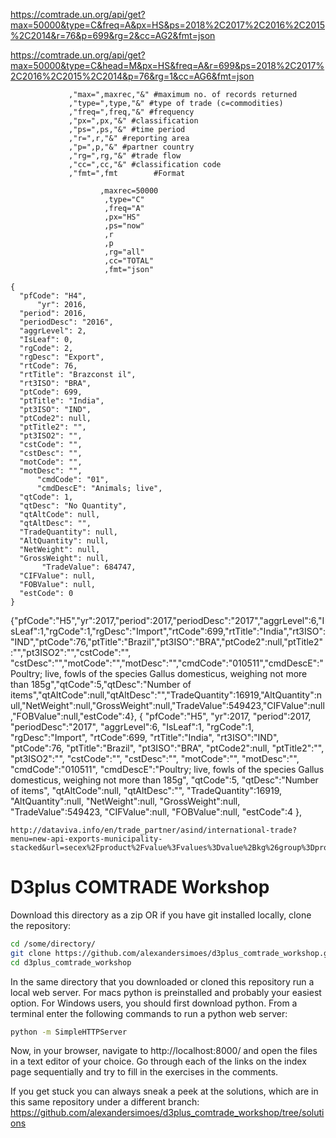 https://comtrade.un.org/api/get?max=50000&type=C&freq=A&px=HS&ps=2018%2C2017%2C2016%2C2015%2C2014&r=76&p=699&rg=2&cc=AG2&fmt=json

https://comtrade.un.org/api/get?max=50000&type=C&head=M&px=HS&freq=A&r=699&ps=2018%2C2017%2C2016%2C2015%2C2014&p=76&rg=1&cc=AG6&fmt=json

                 ,"max=",maxrec,"&" #maximum no. of records returned
                 ,"type=",type,"&" #type of trade (c=commodities)
                 ,"freq=",freq,"&" #frequency
                 ,"px=",px,"&" #classification
                 ,"ps=",ps,"&" #time period
                 ,"r=",r,"&" #reporting area
                 ,"p=",p,"&" #partner country
                 ,"rg=",rg,"&" #trade flow
                 ,"cc=",cc,"&" #classification code
                 ,"fmt=",fmt        #Format

                        ,maxrec=50000
                         ,type="C"
                         ,freq="A"
                         ,px="HS"
                         ,ps="now"
                         ,r
                         ,p
                         ,rg="all"
                         ,cc="TOTAL"
                         ,fmt="json"

    {
      "pfCode": "H4",
          "yr": 2016,
      "period": 2016,
      "periodDesc": "2016",
      "aggrLevel": 2,
      "IsLeaf": 0,
      "rgCode": 2,
      "rgDesc": "Export",
      "rtCode": 76,
      "rtTitle": "Brazconst il",
      "rt3ISO": "BRA",
      "ptCode": 699,
      "ptTitle": "India",
      "pt3ISO": "IND",
      "ptCode2": null,
      "ptTitle2": "",
      "pt3ISO2": "",
      "cstCode": "",
      "cstDesc": "",
      "motCode": "",
      "motDesc": "",
          "cmdCode": "01",
          "cmdDescE": "Animals; live",
      "qtCode": 1,
      "qtDesc": "No Quantity",
      "qtAltCode": null,
      "qtAltDesc": "",
      "TradeQuantity": null,
      "AltQuantity": null,
      "NetWeight": null,
      "GrossWeight": null,
           "TradeValue": 684747,
      "CIFValue": null,
      "FOBValue": null,
      "estCode": 0
    }

{"pfCode":"H5","yr":2017,"period":2017,"periodDesc":"2017","aggrLevel":6,"IsLeaf":1,"rgCode":1,"rgDesc":"Import","rtCode":699,"rtTitle":"India","rt3ISO":"IND","ptCode":76,"ptTitle":"Brazil","pt3ISO":"BRA","ptCode2":null,"ptTitle2":"","pt3ISO2":"","cstCode":"",
"cstDesc":"","motCode":"","motDesc":"","cmdCode":"010511","cmdDescE":"Poultry; live, fowls of the species Gallus domesticus, weighing not more than 185g","qtCode":5,"qtDesc":"Number of items","qtAltCode":null,"qtAltDesc":"","TradeQuantity":16919,"AltQuantity":null,"NetWeight":null,"GrossWeight":null,"TradeValue":549423,"CIFValue":null,"FOBValue":null,"estCode":4},
{
"pfCode":"H5",
"yr":2017,
"period":2017,
"periodDesc":"2017",
"aggrLevel":6,
"IsLeaf":1,
"rgCode":1,
"rgDesc":"Import",
"rtCode":699,
"rtTitle":"India",
"rt3ISO":"IND",
"ptCode":76,
"ptTitle":"Brazil",
"pt3ISO":"BRA",
"ptCode2":null,
"ptTitle2":"",
"pt3ISO2":"",
"cstCode":"",
"cstDesc":"",
"motCode":"",
"motDesc":"",
"cmdCode":"010511",
"cmdDescE":"Poultry; live, fowls of the species Gallus domesticus, weighing not more than 185g",
"qtCode":5,
"qtDesc":"Number of items",
"qtAltCode":null,
"qtAltDesc":"",
"TradeQuantity":16919,
"AltQuantity":null,
"NetWeight":null,
"GrossWeight":null,
"TradeValue":549423,
"CIFValue":null,
"FOBValue":null,
"estCode":4
},

    http://dataviva.info/en/trade_partner/asind/international-trade?menu=new-api-exports-municipality-stacked&url=secex%2Fproduct%2Fvalue%3Fvalues%3Dvalue%2Bkg%26group%3Dproduct_section%26depths%3Dproduct_section%2Bproduct%26type%3Dexport%26wld%3D361

# D3plus COMTRADE Workshop

Download this directory as a zip OR if you have git installed locally, clone the repository:

```bash
cd /some/directory/
git clone https://github.com/alexandersimoes/d3plus_comtrade_workshop.git d3plus_comtrade_workshop
cd d3plus_comtrade_workshop
```

In the same directory that you downloaded or cloned this repository run a local web server. For macs python is preinstalled and probably your easiest option. For Windows users, you should first download python. From a terminal enter the following commands to run a python web server:

```bash
python -m SimpleHTTPServer
```

Now, in your browser, navigate to http://localhost:8000/ and open the files in a text editor of your choice. Go through each of the links on the index page sequentially and try to fill in the exercises in the comments.

If you get stuck you can always sneak a peek at the solutions, which are in this same repository under a different branch: https://github.com/alexandersimoes/d3plus_comtrade_workshop/tree/solutions
